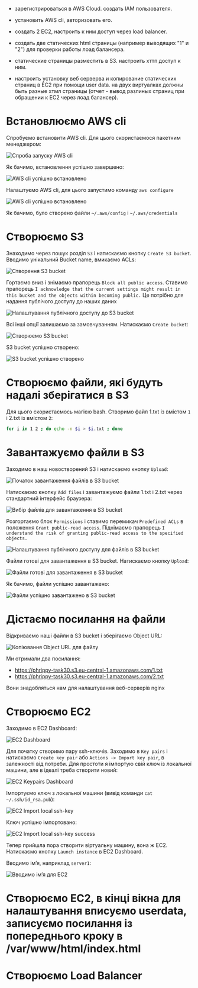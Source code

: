 * зарегистрироваться в AWS Cloud. создать IAM пользователя.

* установить AWS cli, авторизовать его.

* создать 2 ЕС2, настроить к ним доступ через load balancer.

* создать две статических html страницы (например выводящих "1" и "2") для проверки работы лоад балансера.

* статические страницы разместить в S3. настроить хттп доступ к ним.

* настроить установку веб серверва и копирование статических страниц в ЕС2 при помощи user data. на двух виртуалках должны быть разные хтмл страницы (отчет - вывод разлиных страниц при обращении к ЕС2 через лоад балансер).

# Встановлюємо AWS cli

Спробуємо встановити AWS cli. Для цього скористаємося пакетним менеджером:

![Спроба запуску AWS cli](aws-cli_install.png)

Як бачимо, встановлення успішно завершено:

![AWS cli успішно встановлено](aws-cli_version.png)

Налаштуємо AWS cli, для цього запустимо команду `aws configure`

![AWS cli успішно встановлено](aws-cli_version.png)

Як бачимо, було створено файли `~/.aws/config` і `~/.aws/credentials` 

# Створюємо S3

Знаходимо через пошук розділ `S3` і натискаємо кнопку `Create S3 bucket`. Вводимо унікальний Bucket name, вмикаємо ACLs:

![Створення S3 bucket](s3-create.png)

Гортаємо вниз і знімаємо прапорець `Block all public access`. Ставимо прапорець `I acknowledge that the current settings might result in this bucket and the objects within becoming public.` Це потрібно для надання публічого доступу до наших даних

![Налаштування публічного доступу до S3 bucket](s3-public.png)

Всі інші опції залишаємо за замовчуванням. Натискаємо `Create bucket`:

![Створюємо S3 bucket](s3-create-finish.png)

S3 bucket успішно створено:

![S3 bucket успішно створено](s3-created.png)

# Створюємо файли, які будуть надалі зберігатися в S3

Для цього скористаємось магією bash. Створимо файл 1.txt із вмістом `1` і 2.txt із вмістом `2`:

```bash
for i in 1 2 ; do echo -n $i > $i.txt ; done
```
# Завантажуємо файли в S3

Заходимо в наш новостворений S3 і натискаємо кнопку `Upload`:

![Початок завантаження файлів в S3 bucket](s3-pre-upload.png)

Натискаємо кнопку `Add files` і завантажуємо файли 1.txt і 2.txt через стандартний інтерфейс браузера:

![Вибір файлів для завантаження в S3 bucket](s3-add_files.png)

Розгортаємо блок `Permissions` і ставимо перемикач `Predefined ACLs` в положення `Grant public-read access`. Піднімаємо прапорець `I understand the risk of granting public-read access to the specified objects.`

![Налаштування публічного доступу для файлів в S3 bucket](s3-upload_set_permissions.png)

Файли готові для завантаження в S3 bucket. Натискаємо кнопку `Upload`:

![Файли готові для завантаження в S3 bucket](s3-upload_ready.png)

Як бачимо, файли успішно завантажено:

![Файли успішно завантажено в S3 bucket](s3-upload_success.png)

# Дістаємо посилання на файли

Відкриваємо наші файли в S3 bucket і зберігаємо Object URL:

![Копіювання Object URL для файлу](s3-copy_object_url.png)

Ми отримали два посилання:

* https://phrippy-task30.s3.eu-central-1.amazonaws.com/1.txt
* https://phrippy-task30.s3.eu-central-1.amazonaws.com/2.txt

Вони знадобляться нам для налаштування веб-серверів nginx

# Створюємо EC2

Заходимо в EC2 Dashboard:

![EC2 Dashboard](ec2-dashboard.png)

Для початку створимо пару ssh-ключів. Заходимо в `Key pairs` і натискаємо `Create key pair` або `Actions -> Import key pair`, в залежності від потреби. Для простоти я імпортую свій ключ із локальної машини, але в ідеалі треба створити новий:

![EC2 Keypairs Dashboard](ec2-keypairs_dashboard.png)

Імпортуємо ключ з локальної машини (вивід команди `cat ~/.ssh/id_rsa.pub`):

![EC2 Import local ssh-key](ec2-keypairs_import_localkey.png)

Ключ успішно імпортовано:

![EC2 Import local ssh-key success](ec2-keypairs_import_success.png)

Тепер прийшла пора створити віртуальну машину, вона ж EC2. Натискаємо кнопку `Launch instance` в EC2 Dashboard.

Вводимо імʼя, наприклад `server1`:

![Вводимо імʼя для EC2](ec2-name.png)

# Створюємо EC2, в кінці вікна для налаштування вписуємо userdata, записуємо посилання із попереднього кроку в /var/www/html/index.html

# Створюємо Load Balancer

